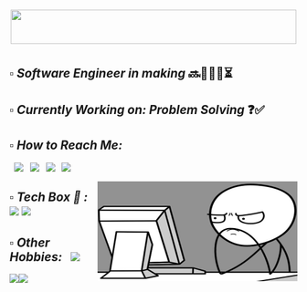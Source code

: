 # <div align="center" ><img height=60px width=500px src="https://img.shields.io/badge/Hello%20I'm%20Atherv-grey?&style=for-the-badge"></div> 

## <em> ▫️ Software Engineer in making </em> 🔜👨🏻‍💻⏳
## <em> ▫️ Currently Working on: Problem Solving </em> ❓✅
## <em> ▫️ How to Reach Me: </em>
   &nbsp; [<img height="30" src="https://img.shields.io/badge/twitter-%231DA1F2.svg?&style=for-the-badge&logo=twitter&logoColor=black" />](https://twitter.com/ColonelAVP_)
&nbsp; [<img height="30" src="https://img.shields.io/badge/Facebook-1877F2?style=for-the-badge&logo=facebook&logoColor=black" />](https://www.facebook.com/atherv.v.patil/)
&nbsp; [<img height="30" src="https://img.shields.io/badge/Instagram-B80C31?style=for-the-badge&logo=instagram&logoColor=black" />](https://www.instagram.com/athervvpatil/)
&nbsp; [<img height="30" src="https://img.shields.io/badge/linkedin-blue.svg?&style=for-the-badge&logo=linkedin&logoColor=black" />](https://www.linkedin.com/in/atherv-patil-4a86691b1/)
<div>
<img width=350px height=175px align="right" src="https://github.com/ColonelAVP/ColonelAVP/blob/master/computer-meme-2-600x400.jpg" />
  </div>
      
## <em> ▫️ Tech Box 🧰 : &nbsp; <img height="30" src="https://img.shields.io/badge/Python-FFD43B?style=for-the-badge&logo=python&logoColor=darkgreen" /> <img height="31" src="https://img.shields.io/badge/MySQL-AD3198?style=for-the-badge&logo=mysql&logoColor=black" />
## ▫️ Other Hobbies:</em> &nbsp; [<img height="30" src="https://img.shields.io/badge/Spotify-1ED760?&style=for-the-badge&logo=spotify&logoColor=black" />](https://open.spotify.com/user/31jvid3zyvvwhjs44zmurjfh4bwu) 
 <img height="25" src="https://img.shields.io/badge/Gamer-Counter_Strike-green?style=for-the-badge&logo=counter-strike&logoColor=black" /><img height="25" src="https://img.shields.io/badge/FOOTBALL-REALMADRID👑-FFFEFC?style=for-thebadge&logo=RealMadrid&logoColor=yellow" />    
